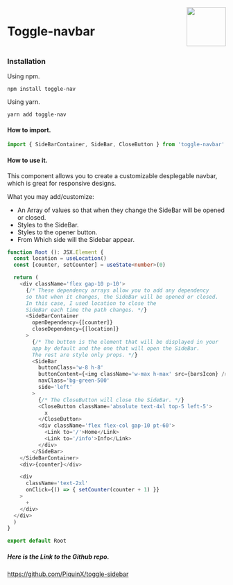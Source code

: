 <div style='display: flex; justify-content:space-between' >
  <h1>Toggle-navbar</h1>
  <a href='https://github.com/PiquinX/toggle-sidebar' >
    <img 
      style='width: "90px"; height:90px' 
      src='https://1000logos.net/wp-content/uploads/2021/05/GitHub-logo.png' 
    />
  </a>
</div>


### Installation

Using npm.
```CMD
npm install toggle-nav
```

Using yarn.
```CMD
yarn add toggle-nav
 ```

#### How to import.

```typescript 
import { SideBarContainer, SideBar, CloseButton } from 'toggle-navbar'
```

#### How to use it.

This component allows you to create a customizable desplegable navbar, which is great for responsive designs.

What you may add/customize:
* An Array of values so that when they change the SideBar will be opened or closed.
* Styles to the SideBar.
* Styles to the opener button.
* From Which side will the Sidebar appear.

```typescript
function Root (): JSX.Element {
  const location = useLocation()
  const [counter, setCounter] = useState<number>(0)

  return (
    <div className='flex gap-10 p-10'>
      {/* These dependency arrays allow you to add any dependency
      so that when it changes, the SideBar will be opened or closed. 
      In this case, I used location to close the 
      SideBar each time the path changes. */}
      <SideBarContainer
        openDependency={[counter]}
        closeDependency={[location]}
      >
        {/* The button is the element that will be displayed in your 
        app by default and the one that will open the SideBar. 
        The rest are style only props. */}
        <SideBar
          buttonClass='w-8 h-8'
          buttonContent={<img className='w-max h-max' src={barsIcon} />}
          navClass='bg-green-500'
          side='left'
        >
          {/* The CloseButton will close the SideBar. */}
          <CloseButton className='absolute text-4xl top-5 left-5'>
            x
          </CloseButton>
          <div className='flex flex-col gap-10 pt-60'>
            <Link to='/'>Home</Link>
            <Link to='/info'>Info</Link>
          </div>
        </SideBar>
    </SideBarContainer>
    <div>{counter}</div>

    <div
      className='text-2xl'
      onClick={() => { setCounter(counter + 1) }}
    >
      +
    </div>
  </div>
  )
}

export default Root
```


##### Here is the Link to the Github repo. 

https://github.com/PiquinX/toggle-sidebar